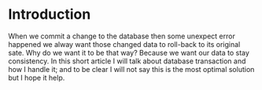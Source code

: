 # Introduction
When we commit a change to the database then some unexpect error happened we alway want those changed data to roll-back to its original sate.
Why do we want it to be that way? Because we want our data to stay consistency. In this short article I will talk about database transaction
and how I handle it; and to be clear I will not say this is the most optimal solution but I hope it help.
